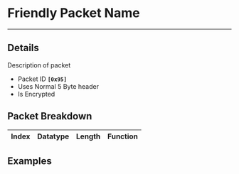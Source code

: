 # Friendly Packet Name #

---


## Details ##

Description of packet
  * Packet ID **`[0x95]`**
  * Uses Normal 5 Byte header
  * Is Encrypted

## Packet Breakdown ##
| Index | Datatype | Length | Function |
|:------|:---------|:-------|:---------|

## Examples ##